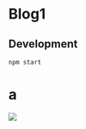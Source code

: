 # Blog1

## Development

```bash
npm start
```

# a

![](https://images.ciatr.jp/2017/05/w_828/iANecc7gSBxfa9Vh35jXCQrh9CqnQI0bAqNBtvbo.jpeg)
